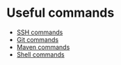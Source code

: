 # Useful commands

* [SSH commands](ssh.md)
* [Git commands](git.md)
* [Maven commands](maven.md)
* [Shell commands](shell.md)
